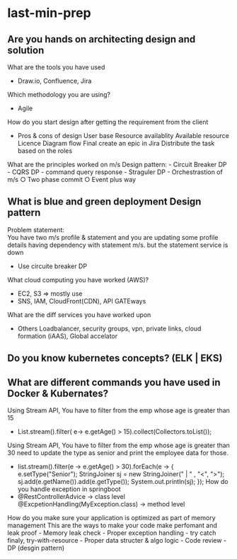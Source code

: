 # last-min-prep

Are you hands on architecting design and solution	
- 
What are the tools you have used	
- Draw.io, Confluence, Jira
  
Which methodology you are using?	
- Agile
  
How do you start design after getting the requirement from the client	
- Pros & cons of design 
	User base
	Resource availablity
	Available resource Licence
	Diagram flow
	Final create an epic in Jira
	Distribute the task based on the roles
	
What are the principles worked on m/s	Design pattern:
    - Circuit Breaker DP
    - CQRS DP - command query response 
    - Straguler DP
    - Orchestrastion of m/s
            ○ Two phase commit
            ○ Event plus way
	        
What is blue and green deployment Design pattern	
- 

Problem statement: 	
You have two m/s profile & statement and you are updating some profile details having dependency with statement m/s. but the statement service is down
- Use circuite breaker DP
  
What cloud computing you have worked (AWS)?	
- EC2, S3 => mostly use
- SNS, IAM, CloudFront(CDN), API GATEways
  
What are the diff services you have worked upon	
- Others Loadbalancer, security groups, vpn, private links, cloud formation (iAAS), Global accelator

Do you know kubernetes concepts? (ELK | EKS)	
- 

What are different commands you have used in Docker & Kubernates?
-

Using Stream API, You have to filter from the emp whose age is greater than 15	
- List.stream().filter( e-> e.getAge() > 15).collect(Collectors.toList());

Using Stream API, You have to filter from the emp whose age is greater than 30 need to update the type as senior and print the employee data for those.	
- list.stream().filter(e -> e.getAge() > 30).forEach(e -> {
	        e.setType("Senior");
	        StringJoiner sj = new StringJoiner(" | " , "<", ">");
	        sj.add(e.getName()).add(e.getType());
	        System.out.println(sj);
	        });
How do you handle exception in springboot	
- @RestControllerAdvice -> class level
	@ExcpetionHandling(MyException.class) -> method level

How do you make sure your application is optimized as part of memory management	
This are the ways to make your code make perfomant and leak proof
	- Memory leak check
	- Proper exception handling - try catch finaly, try-with-resource
	- Proper data structer & algo logic
	- Code review
	- DP (desgin pattern)
	
	
	

